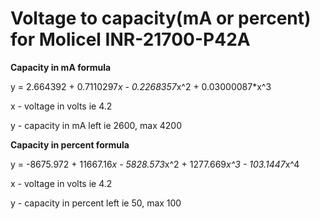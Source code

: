 # Voltage to capacity(mA or percent) for Molicel INR-21700-P42A

**Capacity in mA formula**

y = 2.664392 + 0.7110297*x - 0.2268357*x^2 + 0.03000087*x^3

x - voltage in volts ie 4.2

y - capacity in mA left ie 2600, max 4200


**Capacity in percent formula**

y = -8675.972 + 11667.16*x - 5828.573*x^2 + 1277.669*x^3 - 103.1447*x^4

x - voltage in volts ie 4.2

y - capacity in percent left ie 50, max 100



